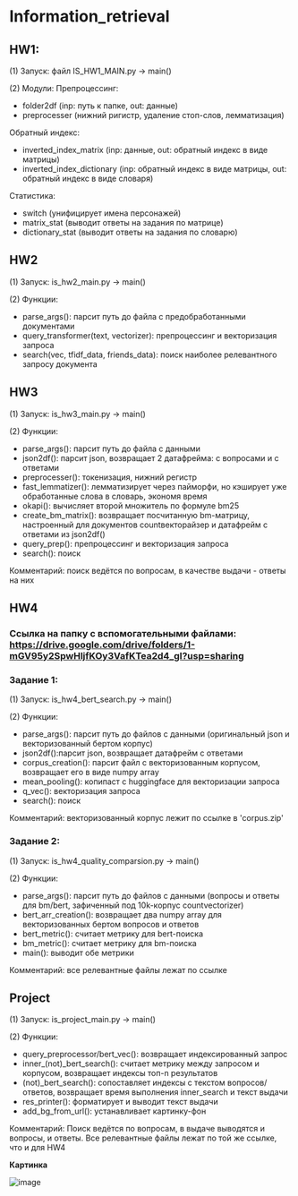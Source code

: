 # Information_retrieval
## HW1:

(1) Запуск: файл IS_HW1_MAIN.py -> main()

(2) Модули:	
Препроцессинг:
- folder2df (inp: путь к папке, out: данные)
- preprocesser (нижний ригистр, удаление стоп-слов, лемматизация)

Обратный индекс:
- inverted_index_matrix (inp: данные, out: обратный индекс в виде матрицы)
- inverted_index_dictionary (inp: обратный индекс в виде матрицы, out: обратный индекс в виде словаря)

Статистика:
- switch (унифицирует имена персонажей)
- matrix_stat (выводит ответы на задания по матрице)
- dictionary_stat (выводит ответы на задания по словарю)

## HW2

(1) Запуск: is_hw2_main.py -> main()

(2) Функции:
- parse_args(): парсит путь до файла с предобработанными документами
- query_transformer(text, vectorizer): препроцессинг и векторизация запроса
- search(vec, tfidf_data, friends_data): поиск наиболее релевантного запросу документа

## HW3

(1) Запуск: is_hw3_main.py -> main()

(2) Функции:
- parse_args(): парсит путь до файла с данными
- json2df(): парсит json, возвращает 2 датафрейма: с вопросами и с ответами
- preprocesser(): токенизация, нижний регистр
- fast_lemmatizer(): лемматизирует через пайморфи, но кэширует уже обработанные слова в словарь, экономя время
- okapi(): вычисляет второй множитель по формуле bm25
- create_bm_matrix(): возвращает посчитанную bm-матрицу, настроенный для документов countвекторайзер и датафрейм с ответами из json2df()
- query_prep(): препроцессинг и векторизация запроса
- search(): поиск

Комментарий: поиск ведётся по вопросам, в качестве выдачи - ответы на них

## HW4
### Ссылка на папку с вспомогательными файлами: https://drive.google.com/drive/folders/1-mGV95y2SpwHljfKOy3VafKTea2d4_gI?usp=sharing
### Задание 1:

(1) Запуск: is_hw4_bert_search.py -> main()

(2) Функции:
- parse_args(): парсит путь до файлов с данными (оригинальный json и векторизованный бертом корпус)
- json2df():парсит json, возвращает датафрейм с ответами
- corpus_creation(): парсит файл с векторизованным корпусом, возвращает его в виде numpy array
- mean_pooling(): копипаст с huggingface для векторизации запроса
- q_vec(): векторизация запроса
- search(): поиск

Комментарий: векторизованный корпус лежит по ссылке в 'corpus.zip'

### Задание 2:

(1) Запуск: is_hw4_quality_comparsion.py -> main()

(2) Функции: 
- parse_args(): парсит путь до файлов с данными (вопросы и ответы для bm/bert, зафиченный под 10k-корпус countvectorizer)
- bert_arr_creation(): возвращает два numpy array для векторизованных бертом вопросов и ответов
- bert_metric(): считает метрику для bert-поиска
- bm_metric(): считает метрику для bm-поиска
- main(): выводит обе метрики

Комментарий: все релевантные файлы лежат по ссылке

## Project

(1) Запуск: is_project_main.py -> main()

(2) Функции:
- query_preprocessor/bert_vec(): возвращает индексированный запрос
- inner_(not)_bert_search(): считает метрику между запросом и корпусом, возвращает индексы топ-n результатов
- (not)_bert_search(): сопоставляет индексы с текстом вопросов/ответов, возвращает время выполнения inner_search и текст выдачи
- res_printer(): форматирует и выводит текст выдачи
- add_bg_from_url(): устанавливает картинку-фон

Комментарий: Поиск ведётся по вопросам, в выдаче выводятся и вопросы, и ответы. Все релевантные файлы лежат по той же ссылке, что и для HW4

**Картинка**

![image](https://sun9-east.userapi.com/sun9-26/s/v1/ig2/gLIjSXrU7oZqne_wG50meKfb-zqfGMkjkfdR9bsYQDqht5lCbiGrRezLBkJ-qU_KiU6k5nYez7YH6xUO2ApQm_C7.jpg?size=909x437&quality=96&type=album)
